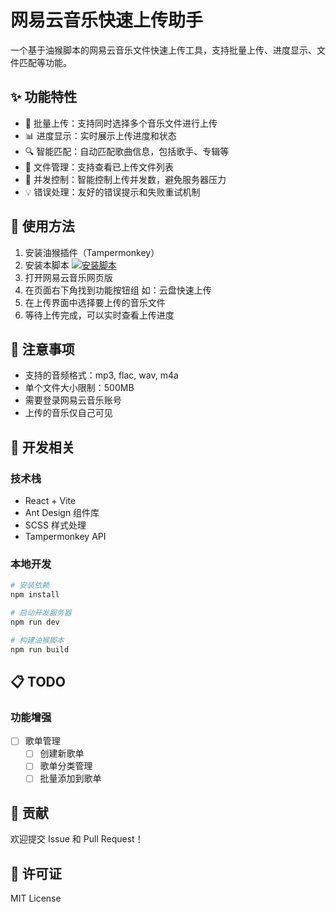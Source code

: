 # 网易云音乐快速上传助手

一个基于油猴脚本的网易云音乐文件快速上传工具，支持批量上传、进度显示、文件匹配等功能。

## ✨ 功能特性

- 🚀 批量上传：支持同时选择多个音乐文件进行上传
- 📊 进度显示：实时展示上传进度和状态
- 🔍 智能匹配：自动匹配歌曲信息，包括歌手、专辑等
- 🎵 文件管理：支持查看已上传文件列表
- 🔄 并发控制：智能控制上传并发数，避免服务器压力
- 💡 错误处理：友好的错误提示和失败重试机制

## 🚀 使用方法

1. 安装油猴插件（Tampermonkey）
2. 安装本脚本 [![安装脚本](https://img.shields.io/badge/-%E5%AE%89%E8%A3%85%E8%84%9A%E6%9C%AC-blue)](https://raw.githubusercontent.com/520Qiuyu/CloudMusic/main/dist/cloudmusic.user.js)
3. 打开网易云音乐网页版
4. 在页面右下角找到功能按钮组 如：云盘快速上传
5. 在上传界面中选择要上传的音乐文件
6. 等待上传完成，可以实时查看上传进度

## 📝 注意事项

- 支持的音频格式：mp3, flac, wav, m4a
- 单个文件大小限制：500MB
- 需要登录网易云音乐账号
- 上传的音乐仅自己可见

## 🔨 开发相关

### 技术栈
- React + Vite
- Ant Design 组件库
- SCSS 样式处理
- Tampermonkey API

### 本地开发
```bash
# 安装依赖
npm install

# 启动开发服务器
npm run dev

# 构建油猴脚本
npm run build
```

## 📋 TODO

### 功能增强
- [ ] 歌单管理
  - [ ] 创建新歌单
  - [ ] 歌单分类管理
  - [ ] 批量添加到歌单
<!-- - [ ] 上传优化
  - [ ] 断点续传
  - [ ] 文件预处理
  - [ ] 自定义文件名格式
- [ ] 元数据处理
  - [ ] 读取音频元数据
  - [ ] 编辑歌曲信息
  - [ ] 批量修改信息 -->



## 🤝 贡献

欢迎提交 Issue 和 Pull Request！

## 📄 许可证

MIT License

